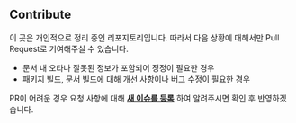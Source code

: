 ## Contribute

이 곳은 개인적으로 정리 중인 리포지토리입니다. 따라서 다음 상황에 대해서만 Pull Request로 기여해주실 수 있습니다.

- 문서 내 오타나 잘못된 정보가 포함되어 정정이 필요한 경우
- 패키지 빌드, 문서 빌드에 대해 개선 사항이나 버그 수정이 필요한 경우

PR이 어려운 경우 요청 사항에 대해 **[새 이슈를 등록](https://github.com/jooy2/TIL/issues)** 하여 알려주시면 확인 후 반영하겠습니다.
